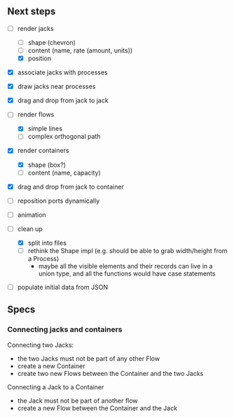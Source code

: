 
## Next steps

- [ ] render jacks
  - [ ] shape (chevron)
  - [ ] content (name, rate (amount, units))
  - [X] position
- [X] associate jacks with processes
- [X] draw jacks near processes

- [X] drag and drop from jack to jack
- [ ] render flows
  - [X] simple lines
  - [ ] complex orthogonal path
- [X] render containers
  - [X] shape (box?)
  - [ ] content (name, capacity)

- [X] drag and drop from jack to container


- [ ] reposition ports dynamically
- [ ] animation

- [ ] clean up
  - [X] split into files
  - [ ] rethink the Shape impl (e.g. should be able to grab width/height from a Process)
    - maybe all the visible elements and their records can live in a union type, and all the functions would have case statements


- [ ] populate initial data from JSON


## Specs

### Connecting jacks and containers

Connecting two Jacks:
- the two Jacks must not be part of any other Flow
- create a new Container
- create two new Flows between the Container and the two Jacks

Connecting a Jack to a Container
- the Jack must not be part of another flow
- create a new Flow between the Container and the Jack